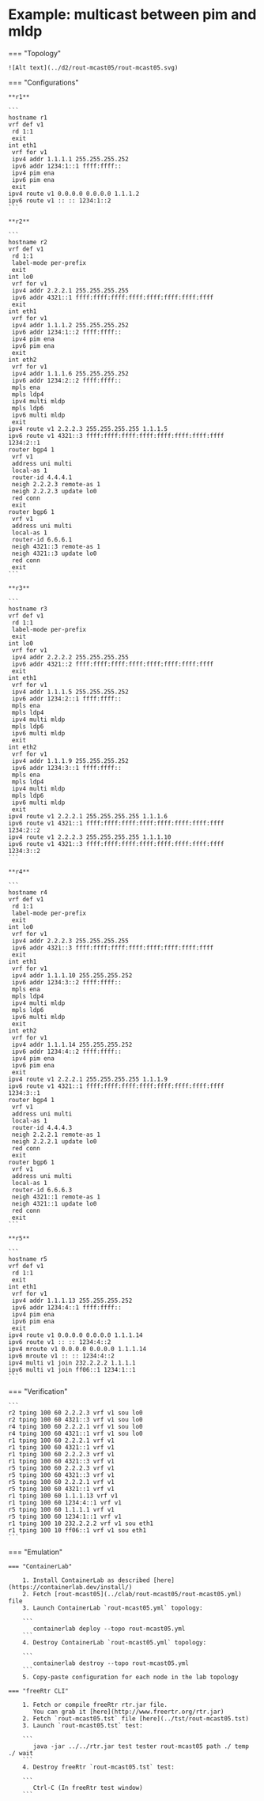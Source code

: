 # Example: multicast between pim and mldp

=== "Topology"

    ![Alt text](../d2/rout-mcast05/rout-mcast05.svg)

=== "Configurations"

    **r1**

    ```
    hostname r1
    vrf def v1
     rd 1:1
     exit
    int eth1
     vrf for v1
     ipv4 addr 1.1.1.1 255.255.255.252
     ipv6 addr 1234:1::1 ffff:ffff::
     ipv4 pim ena
     ipv6 pim ena
     exit
    ipv4 route v1 0.0.0.0 0.0.0.0 1.1.1.2
    ipv6 route v1 :: :: 1234:1::2
    ```

    **r2**

    ```
    hostname r2
    vrf def v1
     rd 1:1
     label-mode per-prefix
     exit
    int lo0
     vrf for v1
     ipv4 addr 2.2.2.1 255.255.255.255
     ipv6 addr 4321::1 ffff:ffff:ffff:ffff:ffff:ffff:ffff:ffff
     exit
    int eth1
     vrf for v1
     ipv4 addr 1.1.1.2 255.255.255.252
     ipv6 addr 1234:1::2 ffff:ffff::
     ipv4 pim ena
     ipv6 pim ena
     exit
    int eth2
     vrf for v1
     ipv4 addr 1.1.1.6 255.255.255.252
     ipv6 addr 1234:2::2 ffff:ffff::
     mpls ena
     mpls ldp4
     ipv4 multi mldp
     mpls ldp6
     ipv6 multi mldp
     exit
    ipv4 route v1 2.2.2.3 255.255.255.255 1.1.1.5
    ipv6 route v1 4321::3 ffff:ffff:ffff:ffff:ffff:ffff:ffff:ffff 1234:2::1
    router bgp4 1
     vrf v1
     address uni multi
     local-as 1
     router-id 4.4.4.1
     neigh 2.2.2.3 remote-as 1
     neigh 2.2.2.3 update lo0
     red conn
     exit
    router bgp6 1
     vrf v1
     address uni multi
     local-as 1
     router-id 6.6.6.1
     neigh 4321::3 remote-as 1
     neigh 4321::3 update lo0
     red conn
     exit
    ```

    **r3**

    ```
    hostname r3
    vrf def v1
     rd 1:1
     label-mode per-prefix
     exit
    int lo0
     vrf for v1
     ipv4 addr 2.2.2.2 255.255.255.255
     ipv6 addr 4321::2 ffff:ffff:ffff:ffff:ffff:ffff:ffff:ffff
     exit
    int eth1
     vrf for v1
     ipv4 addr 1.1.1.5 255.255.255.252
     ipv6 addr 1234:2::1 ffff:ffff::
     mpls ena
     mpls ldp4
     ipv4 multi mldp
     mpls ldp6
     ipv6 multi mldp
     exit
    int eth2
     vrf for v1
     ipv4 addr 1.1.1.9 255.255.255.252
     ipv6 addr 1234:3::1 ffff:ffff::
     mpls ena
     mpls ldp4
     ipv4 multi mldp
     mpls ldp6
     ipv6 multi mldp
     exit
    ipv4 route v1 2.2.2.1 255.255.255.255 1.1.1.6
    ipv6 route v1 4321::1 ffff:ffff:ffff:ffff:ffff:ffff:ffff:ffff 1234:2::2
    ipv4 route v1 2.2.2.3 255.255.255.255 1.1.1.10
    ipv6 route v1 4321::3 ffff:ffff:ffff:ffff:ffff:ffff:ffff:ffff 1234:3::2
    ```

    **r4**

    ```
    hostname r4
    vrf def v1
     rd 1:1
     label-mode per-prefix
     exit
    int lo0
     vrf for v1
     ipv4 addr 2.2.2.3 255.255.255.255
     ipv6 addr 4321::3 ffff:ffff:ffff:ffff:ffff:ffff:ffff:ffff
     exit
    int eth1
     vrf for v1
     ipv4 addr 1.1.1.10 255.255.255.252
     ipv6 addr 1234:3::2 ffff:ffff::
     mpls ena
     mpls ldp4
     ipv4 multi mldp
     mpls ldp6
     ipv6 multi mldp
     exit
    int eth2
     vrf for v1
     ipv4 addr 1.1.1.14 255.255.255.252
     ipv6 addr 1234:4::2 ffff:ffff::
     ipv4 pim ena
     ipv6 pim ena
     exit
    ipv4 route v1 2.2.2.1 255.255.255.255 1.1.1.9
    ipv6 route v1 4321::1 ffff:ffff:ffff:ffff:ffff:ffff:ffff:ffff 1234:3::1
    router bgp4 1
     vrf v1
     address uni multi
     local-as 1
     router-id 4.4.4.3
     neigh 2.2.2.1 remote-as 1
     neigh 2.2.2.1 update lo0
     red conn
     exit
    router bgp6 1
     vrf v1
     address uni multi
     local-as 1
     router-id 6.6.6.3
     neigh 4321::1 remote-as 1
     neigh 4321::1 update lo0
     red conn
     exit
    ```

    **r5**

    ```
    hostname r5
    vrf def v1
     rd 1:1
     exit
    int eth1
     vrf for v1
     ipv4 addr 1.1.1.13 255.255.255.252
     ipv6 addr 1234:4::1 ffff:ffff::
     ipv4 pim ena
     ipv6 pim ena
     exit
    ipv4 route v1 0.0.0.0 0.0.0.0 1.1.1.14
    ipv6 route v1 :: :: 1234:4::2
    ipv4 mroute v1 0.0.0.0 0.0.0.0 1.1.1.14
    ipv6 mroute v1 :: :: 1234:4::2
    ipv4 multi v1 join 232.2.2.2 1.1.1.1
    ipv6 multi v1 join ff06::1 1234:1::1
    ```

=== "Verification"

    ```
    r2 tping 100 60 2.2.2.3 vrf v1 sou lo0
    r2 tping 100 60 4321::3 vrf v1 sou lo0
    r4 tping 100 60 2.2.2.1 vrf v1 sou lo0
    r4 tping 100 60 4321::1 vrf v1 sou lo0
    r1 tping 100 60 2.2.2.1 vrf v1
    r1 tping 100 60 4321::1 vrf v1
    r1 tping 100 60 2.2.2.3 vrf v1
    r1 tping 100 60 4321::3 vrf v1
    r5 tping 100 60 2.2.2.3 vrf v1
    r5 tping 100 60 4321::3 vrf v1
    r5 tping 100 60 2.2.2.1 vrf v1
    r5 tping 100 60 4321::1 vrf v1
    r1 tping 100 60 1.1.1.13 vrf v1
    r1 tping 100 60 1234:4::1 vrf v1
    r5 tping 100 60 1.1.1.1 vrf v1
    r5 tping 100 60 1234:1::1 vrf v1
    r1 tping 100 10 232.2.2.2 vrf v1 sou eth1
    r1 tping 100 10 ff06::1 vrf v1 sou eth1
    ```

=== "Emulation"

    === "ContainerLab"

        1. Install ContainerLab as described [here](https://containerlab.dev/install/)  
        2. Fetch [rout-mcast05](../clab/rout-mcast05/rout-mcast05.yml) file  
        3. Launch ContainerLab `rout-mcast05.yml` topology:  

        ```
           containerlab deploy --topo rout-mcast05.yml  
        ```
        4. Destroy ContainerLab `rout-mcast05.yml` topology:  

        ```
           containerlab destroy --topo rout-mcast05.yml  
        ```
        5. Copy-paste configuration for each node in the lab topology

    === "freeRtr CLI"

        1. Fetch or compile freeRtr rtr.jar file.  
           You can grab it [here](http://www.freertr.org/rtr.jar)  
        2. Fetch `rout-mcast05.tst` file [here](../tst/rout-mcast05.tst)  
        3. Launch `rout-mcast05.tst` test:  

        ```
           java -jar ../../rtr.jar test tester rout-mcast05 path ./ temp ./ wait
        ```
        4. Destroy freeRtr `rout-mcast05.tst` test:  

        ```
           Ctrl-C (In freeRtr test window)
        ```

